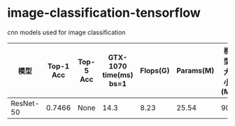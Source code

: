 # image-classification-tensorflow
cnn models used for image classification

| 模型 | Top-1 Acc | Top-5 Acc | GTX-1070 time(ms)<br>bs=1 | Flops(G) | Params(M) | 模型大小(M) | 下载地址   |
|----------------------------------|-----------|-----------|------------------------|----------|-----------|---------|-----------------------------------------------------------------------------------------------------------|
| ResNet-50 | 0.7466 | None | 14.3 | 8.23 | 25.54 | 90 | None |

